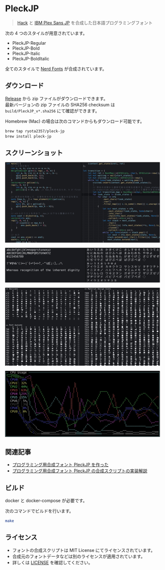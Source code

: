 # PleckJP

> [Hack](https://sourcefoundry.org/hack/) と [IBM Plex Sans JP](https://www.ibm.com/plex/) を合成した日本語プログラミングフォント

次の 4 つのスタイルが用意されています。

- PleckJP-Regular
- PleckJP-Bold
- PleckJP-Italic
- PleckJP-BoldItalic

全てのスタイルで [Nerd Fonts](https://www.nerdfonts.com/) が合成されています。

## ダウンロード

[Release](https://github.com/ryota2357/PleckJP/releases) から zip ファイルがダウンロードできます。  
最新バージョンの zip ファイルの SHA256 checksum は `build/PleckJP_v*.sha256` にて確認ができます。

Homebrew (Mac) の場合は次のコマンドからもダウンロード可能です。

```sh
brew tap ryota2357/pleck-jp
brew install pleck-jp
```

## スクリーンショット

![code-cpp-rust](./images/code-cpp-rust.png)

![chars](./images/chars.png)

![nerdfonts](./images/nerdfonts.png)

![gotop](./images/gotop.png)

## 関連記事

- [プログラミング用合成フォント PleckJP を作った](https://ryota2357.com/blog/2023/dev-font-pleckjp/)
- [プログラミング用合成フォント PleckJP の合成スクリプトの実装解説](https://ryota2357.com/blog/2023/pleck-jp-impl-exp/)

## ビルド

docker と docker-compose が必要です。

次のコマンドでビルドを行います。

```sh
make
```

## ライセンス

- フォントの合成スクリプトは MIT License にてライセンスされています。
- 合成元のフォントデータなどは別のライセンスが適用されています。
- 詳しくは [LICENSE](./LICENSE) を確認してください。
